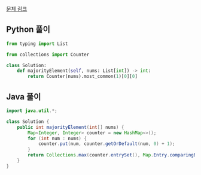 [문제 링크](https://leetcode.com/problems/majority-element/)


## Python 풀이
```python
from typing import List

from collections import Counter

class Solution:
    def majorityElement(self, nums: List[int]) -> int:
        return Counter(nums).most_common(1)[0][0]


```

## Java 풀이
```java
import java.util.*;

class Solution {
    public int majorityElement(int[] nums) {
        Map<Integer, Integer> counter = new HashMap<>();
        for (int num : nums) {
            counter.put(num, counter.getOrDefault(num, 0) + 1);
        }
        return Collections.max(counter.entrySet(), Map.Entry.comparingByValue()).getKey();
    }
}
```
